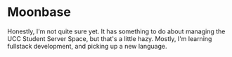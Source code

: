 # Moonbase
Honestly, I'm not quite sure yet. It has something to do about managing the UCC Student Server Space, but that's a little hazy. Mostly, I'm learning fullstack development, and picking up a new language.